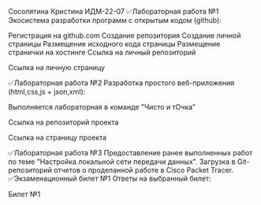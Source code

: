 Cосолятина Кристина ИДМ-22-07
✅Лабораторная работа №1
Экосистема разработки программ с открытым кодом (github):

Регистрация на github.com
Создание репозитория
Создание личной страницы
Размещение исходного кода страницы
Размещение странички на хостинге
Ссылка на личный репозиторий

Ссылка на личную страницу

✅Лабораторная работа №2
Разработка простого веб-приложения (html,css,js + json,xml):

Выполняется лабораторная в команде "Чисто и тОчка"

Ссылка на репозиторий проекта

Ссылка на страницу проекта

✅Лабораторная работа №3
Предоставление ранее выполненных работ по теме "Настройка локальной сети передачи данных".
Загрузка в Git-репозиторий отчетов о проделанной работе в Cisco Packet Tracer.
✅Экзаменационный билет №1
Ответы на выбранный билет:

Билет №1
